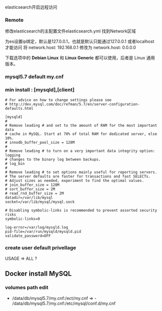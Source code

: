 elasticsearch开启远程访问
### Remote
修改elasticsearch的主配置文件elasticsearch.yml
找到Network区域

为es设置ip绑定，默认是127.0.0.1，也就是默认只能通过127.0.0.1 或者localhost才能访问
将 network.host: 192.168.0.1 修改为 network.host: 0.0.0.0 




下载选项中的 **Debian Linux** 和 **Linux Generic** 都可以使用，后者是 Linux  通用版本。

### mysql5.7 default my.cnf

### min install : [mysqld],[client]

```
# For advice on how to change settings please see
# http://dev.mysql.com/doc/refman/5.7/en/server-configuration-defaults.html

[mysqld]
#
# Remove leading # and set to the amount of RAM for the most important data
# cache in MySQL. Start at 70% of total RAM for dedicated server, else 10%.
# innodb_buffer_pool_size = 128M
#
# Remove leading # to turn on a very important data integrity option: logging
# changes to the binary log between backups.
# log_bin
#
# Remove leading # to set options mainly useful for reporting servers.
# The server defaults are faster for transactions and fast SELECTs.
# Adjust sizes as needed, experiment to find the optimal values.
# join_buffer_size = 128M
# sort_buffer_size = 2M
# read_rnd_buffer_size = 2M
datadir=/var/lib/mysql
socket=/var/lib/mysql/mysql.sock

# Disabling symbolic-links is recommended to prevent assorted security risks
symbolic-links=0

log-error=/var/log/mysqld.log
pid-file=/var/run/mysqld/mysqld.pid
validate_password=OFF

```
### create user default privellage 
USAGE => ALL ?

## Docker install MySQL

### volumes path edit
- /data/db/mysql5.7/my.cnf:/ect/my.cnf => - /data/db/mysql5.7/my.cnf:/etc/mysql/conf.d/my.cnf 


